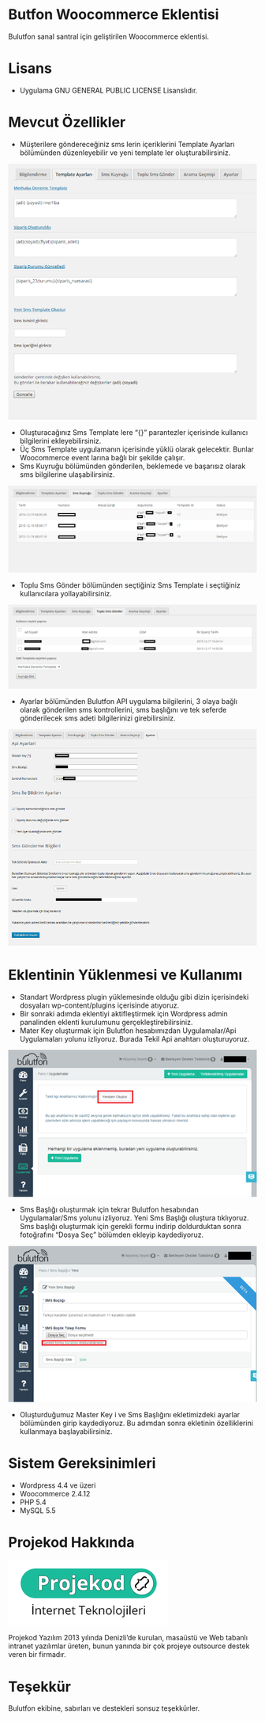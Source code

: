 Butfon Woocommerce Eklentisi
===

Bulutfon sanal santral için geliştirilen Woocommerce eklentisi.

Lisans
===

* Uygulama GNU GENERAL PUBLIC LICENSE Lisanslıdır.

Mevcut Özellikler
===
* Müşterilere göndereceğiniz sms lerin içeriklerini Template Ayarları bölümünden düzenleyebilir ve yeni template ler oluşturabilirsiniz.

![Sms Template](https://github.com/Projekod/Bulutfon-WooCommerce-Eklentisi/blob/master/document/template_ayarlari.PNG)

* Oluşturacağınız Sms Template lere “{}” parantezler içerisinde kullanıcı bilgilerini ekleyebilirsiniz.
* Üç Sms Template uygulamanın içerisinde yüklü olarak gelecektir. Bunlar Woocommerce event larına bağlı bir şekilde çalışır.
* Sms Kuyruğu bölümünden gönderilen, beklemede ve başarısız olarak sms bilgilerine ulaşabilirsiniz.

![Sms Kuyruğu](https://github.com/Projekod/Bulutfon-WooCommerce-Eklentisi/blob/master/document/sms_kurugu.PNG)

* Toplu Sms Gönder bölümünden seçtiğiniz Sms Template i seçtiğiniz kullanıcılara yollayabilirsiniz.

![Toplu Sms](https://github.com/Projekod/Bulutfon-WooCommerce-Eklentisi/blob/master/document/toplu_sms.PNG)

* Ayarlar bölümünden Bulutfon API uygulama bilgilerini, 3 olaya bağlı olarak gönderilen sms kontrollerini, sms başlığını ve tek seferde gönderilecek sms adeti bilgilerinizi girebilirsiniz.

![Ayarlar](https://github.com/Projekod/Bulutfon-WooCommerce-Eklentisi/blob/master/document/ayarlar.PNG)

Eklentinin Yüklenmesi ve Kullanımı
===
* Standart Wordpress plugin yüklemesinde olduğu gibi dizin içerisindeki dosyaları wp-content/plugins içerisinde atıyoruz.
* Bir sonraki adımda eklentiyi aktifleştirmek için Wordpress admin panalinden eklenti kurulumunu gerçekleştirebilirsiniz.
* Mater Key oluşturmak için Bulutfon hesabımızdan Uygulamalar/Api Uygulamaları yolunu izliyoruz. Burada Tekil Api anahtarı oluşturuyoruz.

![step](https://github.com/Projekod/Bulutfon-WooCommerce-Eklentisi/blob/master/document/b1.png)

* Sms Başlığı oluşturmak için tekrar Bulutfon hesabından Uygulamalar/Sms yolunu izliyoruz. Yeni Sms Başlığı oluştura tıklıyoruz. Sms başlığı oluşturmak için gerekli formu indirip doldurduktan sonra fotoğrafını “Dosya Seç” bölümden ekleyip kaydediyoruz.

![step](https://github.com/Projekod/Bulutfon-WooCommerce-Eklentisi/blob/master/document/b2.png)

* Oluşturduğumuz Master Key i ve Sms Başlığını ekletimizdeki ayarlar bölümünden girip kaydediyoruz. Bu adımdan sonra ekletinin özelliklerini kullanmaya başlayabilirsiniz.

Sistem Gereksinimleri
===
* Wordpress 4.4 ve üzeri
* Woocommerce 2.4.12
* PHP 5.4
* MySQL 5.5 

Projekod Hakkında
===

![Projekod Logo](https://github.com/Projekod/Bulutfon-WooCommerce-Eklentisi/blob/master/document/projekod_k.png)

Projekod Yazılım 2013 yılında Denizli’de kurulan, masaüstü ve Web tabanlı intranet yazılımlar üreten, bunun yanında bir çok projeye outsource destek veren bir firmadır.

Teşekkür
===
Bulutfon ekibine, sabırları ve destekleri sonsuz teşekkürler. 
